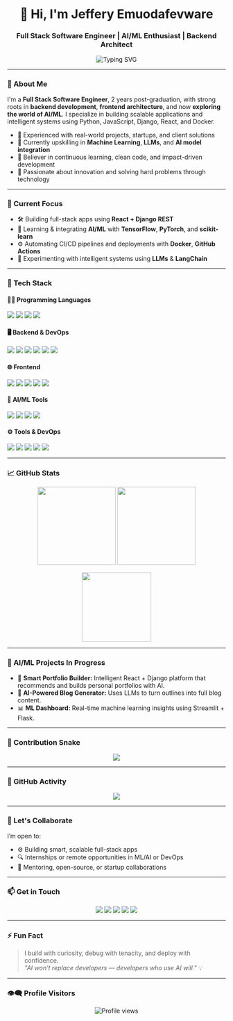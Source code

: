 <h1 align="center">👋 Hi, I'm Jeffery Emuodafevware</h1>
<h3 align="center">Full Stack Software Engineer | AI/ML Enthusiast | Backend Architect</h3>

<p align="center">
  <img src="https://readme-typing-svg.demolab.com?font=Fira+Code&size=22&duration=2500&pause=1000&color=00F586&center=true&vCenter=true&width=435&lines=Building+robust+web+apps;Learning+AI+%26+ML+daily;Full+stack+problem+solver;Let%E2%80%99s+build+together!" alt="Typing SVG" />
</p>

---

### 🧠 About Me

I'm a **Full Stack Software Engineer**, 2 years post-graduation, with strong roots in **backend development**, **frontend architecture**, and now **exploring the world of AI/ML**. I specialize in building scalable applications and intelligent systems using Python, JavaScript, Django, React, and Docker.

- 💼 Experienced with real-world projects, startups, and client solutions  
- 🧠 Currently upskilling in **Machine Learning**, **LLMs**, and **AI model integration**  
- 🚀 Believer in continuous learning, clean code, and impact-driven development  
- 🧩 Passionate about innovation and solving hard problems through technology  

---

### 💼 Current Focus

- 🛠️ Building full-stack apps using **React + Django REST**  
- 🤖 Learning & integrating **AI/ML** with **TensorFlow**, **PyTorch**, and **scikit-learn**  
- ⚙️ Automating CI/CD pipelines and deployments with **Docker**, **GitHub Actions**  
- 🧪 Experimenting with intelligent systems using **LLMs** & **LangChain**  

---

### 🧰 Tech Stack

#### 🧑‍💻 Programming Languages
<p>
  <img src="https://img.shields.io/badge/Python-3670A0?style=for-the-badge&logo=python&logoColor=ffdd54"/>
  <img src="https://img.shields.io/badge/JavaScript-F7DF1E?style=for-the-badge&logo=javascript&logoColor=black"/>
  <img src="https://img.shields.io/badge/TypeScript-007ACC?style=for-the-badge&logo=typescript&logoColor=white"/>
  <img src="https://img.shields.io/badge/C-00599C?style=for-the-badge&logo=c&logoColor=white"/>
</p>

#### 🖥️ Backend & DevOps
<p>
  <img src="https://img.shields.io/badge/Django-092E20?style=for-the-badge&logo=django&logoColor=white"/>
  <img src="https://img.shields.io/badge/Flask-000000?style=for-the-badge&logo=flask&logoColor=white"/>
  <img src="https://img.shields.io/badge/Node.js-339933?style=for-the-badge&logo=nodedotjs&logoColor=white"/>
  <img src="https://img.shields.io/badge/PostgreSQL-4169E1?style=for-the-badge&logo=postgresql&logoColor=white"/>
  <img src="https://img.shields.io/badge/MySQL-005C84?style=for-the-badge&logo=mysql&logoColor=white"/>
  <img src="https://img.shields.io/badge/Redis-DC382D?style=for-the-badge&logo=redis&logoColor=white"/>
</p>

#### 🌐 Frontend
<p>
  <img src="https://img.shields.io/badge/React-20232A?style=for-the-badge&logo=react&logoColor=61DAFB"/>
  <img src="https://img.shields.io/badge/Next.js-000000?style=for-the-badge&logo=nextdotjs&logoColor=white"/>
  <img src="https://img.shields.io/badge/TailwindCSS-38B2AC?style=for-the-badge&logo=tailwind-css&logoColor=white"/>
  <img src="https://img.shields.io/badge/HTML5-E34F26?style=for-the-badge&logo=html5&logoColor=white"/>
  <img src="https://img.shields.io/badge/CSS3-1572B6?style=for-the-badge&logo=css3&logoColor=white"/>
</p>

#### 🤖 AI/ML Tools
<p>
  <img src="https://img.shields.io/badge/TensorFlow-FF6F00?style=for-the-badge&logo=tensorflow&logoColor=white"/>
  <img src="https://img.shields.io/badge/PyTorch-EE4C2C?style=for-the-badge&logo=pytorch&logoColor=white"/>
  <img src="https://img.shields.io/badge/scikit--learn-F7931E?style=for-the-badge&logo=scikit-learn&logoColor=white"/>
  <img src="https://img.shields.io/badge/LangChain-333333?style=for-the-badge&logo=langchain&logoColor=green"/>
</p>

#### ⚙️ Tools & DevOps
<p>
  <img src="https://img.shields.io/badge/GitHub-181717?style=for-the-badge&logo=github&logoColor=white"/>
  <img src="https://img.shields.io/badge/Git-F05032?style=for-the-badge&logo=git&logoColor=white"/>
  <img src="https://img.shields.io/badge/Docker-2496ED?style=for-the-badge&logo=docker&logoColor=white"/>
  <img src="https://img.shields.io/badge/Linux-FCC624?style=for-the-badge&logo=linux&logoColor=black"/>
  <img src="https://img.shields.io/badge/Vercel-000000?style=for-the-badge&logo=vercel&logoColor=white"/>
</p>

---

### 📈 GitHub Stats

<p align="center">
  <img src="https://github-readme-stats.vercel.app/api?username=jefferyemuodafevware&show_icons=true&theme=tokyonight&hide_border=true" height="180px" />
  <img src="https://github-readme-streak-stats.herokuapp.com?user=jefferyemuodafevware&theme=tokyonight&hide_border=true" height="180px" />
</p>

<p align="center">
  <img src="https://github-readme-stats.vercel.app/api/top-langs/?username=jefferyemuodafevware&layout=compact&theme=tokyonight&hide_border=true" height="160px" />
</p>

---

### 🧠 AI/ML Projects In Progress

- 🤖 **Smart Portfolio Builder:** Intelligent React + Django platform that recommends and builds personal portfolios with AI.
- 🧪 **AI-Powered Blog Generator:** Uses LLMs to turn outlines into full blog content.
- 📊 **ML Dashboard:** Real-time machine learning insights using Streamlit + Flask.

---

### 🐍 Contribution Snake

<p align="center">
  <img src="https://raw.githubusercontent.com/jefferyemuodafevware/jefferyemuodafevware/output/github-contribution-grid-snake.svg" />
</p>

---

### 📍 GitHub Activity

<p align="center">
  <img src="https://github-readme-activity-graph.cyclic.app/graph?username=jefferyemuodafevware&theme=tokyo-night&bg_color=1a1b27&color=00f5d4&line=38bdf8&point=ff6b6b&hide_border=true" />
</p>

---

### 🤝 Let's Collaborate

I’m open to:
- ⚙️ Building smart, scalable full-stack apps
- 🔍 Internships or remote opportunities in ML/AI or DevOps
- 💬 Mentoring, open-source, or startup collaborations

---

### 📫 Get in Touch

<p align="center">
  <a href="https://linkedin.com/in/jeffery-emuodafevware"><img src="https://img.shields.io/badge/LinkedIn-0A66C2?style=for-the-badge&logo=linkedin&logoColor=white" /></a>
  <a href="https://twitter.com/goldenjeffemp"><img src="https://img.shields.io/badge/Twitter-1DA1F2?style=for-the-badge&logo=twitter&logoColor=white" /></a>
  <a href="mailto:jeffemuodafe124@gmail.com"><img src="https://img.shields.io/badge/Email-D14836?style=for-the-badge&logo=gmail&logoColor=white" /></a>
  <a href="https://jefferyportal.netlify.app"><img src="https://img.shields.io/badge/Portfolio-000000?style=for-the-badge&logo=ko-fi&logoColor=white" /></a>
  <a href="https://wa.me/+2348052587419"><img src="https://img.shields.io/badge/WhatsApp-25D366?style=for-the-badge&logo=whatsapp&logoColor=white" /></a>
</p>

---

### ⚡ Fun Fact

> I build with curiosity, debug with tenacity, and deploy with confidence.  
> _"AI won’t replace developers — developers who use AI will."_ 💡

---

### 👁‍🗨 Profile Visitors

<p align="center">
  <img src="https://komarev.com/ghpvc/?username=jefferyemuodafevware&style=flat-square&color=brightgreen" alt="Profile views" />
</p>
